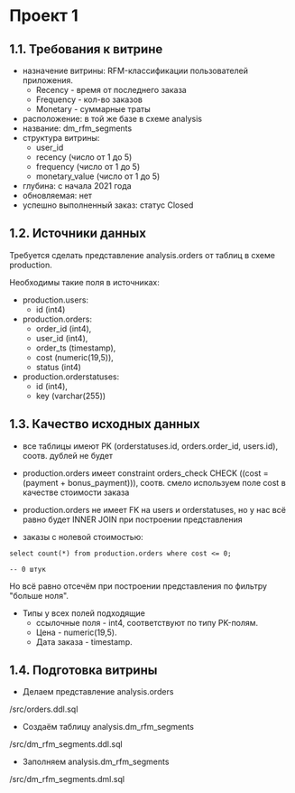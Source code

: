 # Проект 1

## 1.1. Требования к витрине

- назначение витрины: RFM-классификации пользователей приложения.
  * Recency - время от последнего заказа
  * Frequency - кол-во заказов
  * Monetary - суммарные траты
- расположение: в той же базе в схеме analysis
- название: dm_rfm_segments
- структура витрины:
  * user_id
  * recency (число от 1 до 5)
  * frequency (число от 1 до 5)
  * monetary_value (число от 1 до 5)
- глубина: с начала 2021 года
- обновляемая: нет
- успешно выполненный заказ: статус Closed

## 1.2. Источники данных

Требуется сделать представление analysis.orders от таблиц в схеме production.

Необходимы такие поля в источниках:

* production.users:
  * id (int4)
* production.orders:
  * order_id (int4),
  * user_id (int4),
  * order_ts (timestamp),
  * cost (numeric(19,5)),
  * status (int4)
* production.orderstatuses:
  * id (int4),
  * key (varchar(255))

## 1.3. Качество исходных данных

* все таблицы имеют PK (orderstatuses.id, orders.order_id, users.id), соотв. дублей не будет

* production.orders имеет constraint orders_check CHECK ((cost = (payment + bonus_payment))), соотв. смело используем поле cost в качестве стоимости заказа

* production.orders не имеет FK на users и orderstatuses, но у нас всё равно будет INNER JOIN при построении представления

* заказы с нолевой стоимостью:

```
select count(*) from production.orders where cost <= 0;

-- 0 штук
```

Но всё равно отсечём при построении представления по фильтру "больше ноля".

* Типы у всех полей подходящие
  * ссылочные поля - int4, соответствуют по типу PK-полям.
  * Цена - numeric(19,5).
  * Дата заказа - timestamp.

## 1.4. Подготовка витрины

* Делаем представление analysis.orders

/src/orders.ddl.sql

* Создаём таблицу analysis.dm_rfm_segments

/src/dm_rfm_segments.ddl.sql

* Заполняем analysis.dm_rfm_segments

/src/dm_rfm_segments.dml.sql